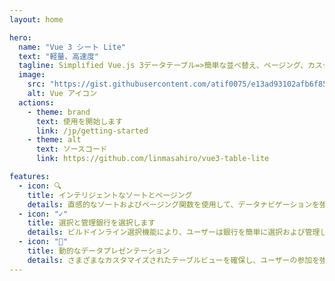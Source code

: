 ```yaml
---
layout: home

hero:
  name: "Vue 3 シート Lite"
  text: "軽量、高速度"
  tagline: Simplified Vue.js 3データテーブル=>簡単な並べ替え、ページング、カスタマイズ！
  image:
    src: "https://gist.githubusercontent.com/atif0075/e13ad93102afb6f85cc383144ccb8ce4/raw/9f3351a4cea2ddec0385fcae2a7140553a7c10ab/v3logo.svg"
    alt: Vue アイコン
  actions:
    - theme: brand
      text: 使用を開始します
      link: /jp/getting-started
    - theme: alt
      text: ソースコード
      link: https://github.com/linmasahiro/vue3-table-lite

features:
  - icon: 🔍
    title: インテリジェントなソートとページング
    details: 直感的なソートおよびページング関数を使用して、データナビゲーションを強化するためにデータを簡単に整理およびアクセスします。
  - icon: "✓"
    title: 選択と管理銀行を選択します
    details: ビルドインライン選択機能により、ユーザーは銀行を簡単に選択および管理して、シームレスなデータインタラクションを実現できます。
  - icon: "🔄"
    title: 動的なデータプレゼンテーション
    details: さまざまなカスタマイズされたテーブルビューを確保し、ユーザーの参加を強化するためのデータプレゼンテーションの実際の適応。
---
```

